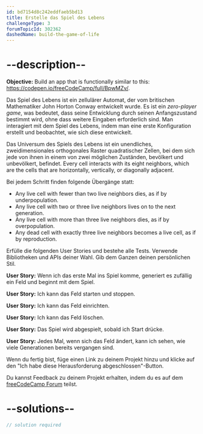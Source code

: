 ```yaml
---
id: bd7154d8c242eddfaeb5bd13
title: Erstelle das Spiel des Lebens
challengeType: 3
forumTopicId: 302362
dashedName: build-the-game-of-life
---
```


# --description--

**Objective:** Build an app that is functionally similar to this: <a href="https://codepen.io/freeCodeCamp/full/BpwMZv/" target="_blank" rel="noopener noreferrer nofollow">https://codepen.io/freeCodeCamp/full/BpwMZv/</a>.

Das Spiel des Lebens ist ein zellulärer Automat, der vom britischen Mathematiker John Horton Conway entwickelt wurde. Es ist ein <em>zero-player game</em>, was bedeutet, dass seine Entwicklung durch seinen Anfangszustand bestimmt wird, ohne dass weitere Eingaben erforderlich sind. Man interagiert mit dem Spiel des Lebens, indem man eine erste Konfiguration erstellt und beobachtet, wie sich diese entwickelt.

Das Universum des Spiels des Lebens ist ein unendliches, zweidimensionales orthogonales Raster quadratischer Zellen, bei dem sich jede von ihnen in einem von zwei möglichen Zuständen, bevölkert und unbevölkert, befindet. Every cell interacts with its eight neighbors, which are the cells that are horizontally, vertically, or diagonally adjacent.

Bei jedem Schritt finden folgende Übergänge statt:

- Any live cell with fewer than two live neighbors dies, as if by underpopulation.
- Any live cell with two or three live neighbors lives on to the next generation.
- Any live cell with more than three live neighbors dies, as if by overpopulation.
- Any dead cell with exactly three live neighbors becomes a live cell, as if by reproduction.

Erfülle die folgenden User Stories und bestehe alle Tests. Verwende Bibliotheken und APIs deiner Wahl. Gib dem Ganzen deinen persönlichen Stil.

**User Story:** Wenn ich das erste Mal ins Spiel komme, generiert es zufällig ein Feld und beginnt mit dem Spiel.

**User Story:** Ich kann das Feld starten und stoppen.

**User Story:** Ich kann das Feld einrichten.

**User Story:** Ich kann das Feld löschen.

**User Story:** Das Spiel wird abgespielt, sobald ich Start drücke.

**User Story:** Jedes Mal, wenn sich das Feld ändert, kann ich sehen, wie viele Generationen bereits vergangen sind.

Wenn du fertig bist, füge einen Link zu deinem Projekt hinzu und klicke auf den "Ich habe diese Herausforderung abgeschlossen"-Button.

Du kannst Feedback zu deinem Projekt erhalten, indem du es auf dem <a href="https://forum.freecodecamp.org/c/project-feedback/409" target="_blank" rel="noopener noreferrer nofollow">freeCodeCamp Forum</a> teilst.

# --solutions--

```js
// solution required
```
